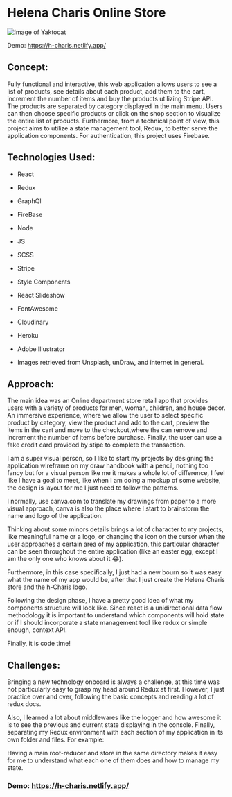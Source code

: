 # Helena Charis Online Store

![Image of Yaktocat](https://res.cloudinary.com/duprwuo4j/image/upload/v1598302313/h-charis-online-store/screenshot_20200824_155042_fcpuxf.png)

Demo: https://h-charis.netlify.app/

## Concept:

Fully functional and interactive, this web application allows users to see a list of products, see details about each product, add them to the cart, increment the number of items and buy the products utilizing Stripe API. The products are separated by category displayed in the main menu. Users can then choose specific products or click on the shop section to visualize the entire list of products. Furthermore, from a technical point of view, this project aims to utilize a state management tool, Redux, to better serve the application components. For authentication, this project uses Firebase.

## Technologies Used:

- React

- Redux

- GraphQl

- FireBase

- Node

- JS

- SCSS

- Stripe

- Style Components

- React Slideshow

- FontAwesome

- Cloudinary

- Heroku

- Adobe Illustrator

- Images retrieved from Unsplash, unDraw, and internet in general.

## Approach:

The main idea was an Online department store retail app that provides users with a variety of products for men, woman, children, and house decor.
An immersive experience, where we allow the user to select specific product by category, view the product and add to the cart, preview the items in the cart and move to the checkout,where the can remove and increment the number of items before purchase. Finally, the user can use a fake credit card provided by stipe to complete the transaction.

I am a super visual person, so I like to start my projects by designing the application wireframe on my draw handbook with a pencil, nothing too fancy but for a visual person like me it makes a whole lot of difference, I feel like I have a goal to meet, like when I am doing a mockup of some website, the design is layout for me I just need to follow the patterns.

I normally, use canva.com to translate my drawings from paper to a more visual approach, canva is also the place where I start to brainstorm the name and logo of the application.

Thinking about some minors details brings a lot of character to my projects, like meaningful name or a logo, or changing the icon on the cursor when the user approaches a certain area of my application, this particular character can be seen throughout the entire application (like an easter egg, except I am the only one who knows about it 😂).

Furthermore, in this case specifically, I just had a new bourn so it was easy what the name of my app would be, after that I just create the Helena Charis store and the h-Charis logo.

Following the design phase, I have a pretty good idea of what my components structure will look like. Since react is a unidirectional data flow methodology it is important to understand which components will hold state or if I should incorporate a state management tool like redux or simple enough, context API.

Finally, it is code time!

## Challenges:

Bringing a new technology onboard is always a challenge, at this time was not particularly easy to grasp my head around Redux at first. However, I just practice over and over, following the basic concepts and reading a lot of redux docs.

Also, I learned a lot about middlewares like the logger and how awesome it is to see the previous and current state displaying in the console. Finally, separating my Redux environment with each section of my application in its own folder and files.
For example:

Having a main root-reducer and store in the same directory makes it easy for me to understand what each one of them does and how to manage my state.

### Demo: https://h-charis.netlify.app/
